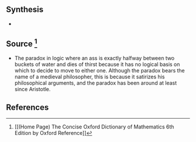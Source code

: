 ## Synthesis
- 
## Source [^1]
- The paradox in logic where an ass is exactly halfway between two buckets of water and dies of thirst because it has no logical basis on which to decide to move to either one. Although the paradox bears the name of a medieval philosopher, this is because it satirizes his philosophical arguments, and the paradox has been around at least since Aristotle.
## References

[^1]: [[(Home Page) The Concise Oxford Dictionary of Mathematics 6th Edition by Oxford Reference]]